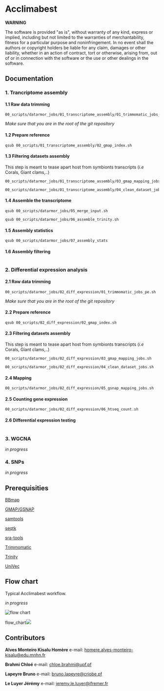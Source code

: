 # Acclimabest

**WARNING**

The software is provided "as is", without warranty of any kind, express or implied, including but not limited to the warranties of merchantability, fitness for a particular purpose and noninfringement. In no event shall the authors or copyright holders be liable for any claim, damages or other liability, whether in an action of contract, tort or otherwise, arising from, out of or in connection with the software or the use or other dealings in the software.

## Documentation

### 1. Trancriptome assembly

#### 1.1 Raw data trimming

```
00_scripts/datarmor_jobs/01_transcriptome_assembly/01_trimmomatic_jobs_pe.sh
```
*Make sure that you are in the root of the git repository*

#### 1.2 Prepare reference
 
```
qsub 00_scripts/01_transcriptome_assembly/02_gmap_index.sh 
```

#### 1.3 Filtering datasets assembly

This step is meant to tease apart host from symbionts transcripts (*i.e* Corals, Giant clams,..)

```
00_scripts/datarmor_jobs/01_transcriptome_assembly/03_gmap_mapping_jobs.sh

00_scripts/datarmor_jobs/01_transcriptome_assembly/04_clean_dataset_jobs.sh
```

#### 1.4 Assemble the transcriptome

```
qsub 00_scripts/datarmor_jobs/05_merge_input.sh

qsub 00_scripts/datarmor_jobs/06_assemble_trinity.sh
```

#### 1.5 Assembly statistics

```
qsub 00_scripts/datarmor_jobs/07_assembly_stats
```

#### 1.6 Assembly filtering

```
```

### 2. Differential expression analysis

#### 2.1 Raw data trimming

```
00_scripts/datarmor_jobs/02_diff_expression/01_trimmomatic_jobs_pe.sh
```
*Make sure that you are in the root of the git repository*

#### 2.2 Prepare reference

```
qsub 00_scripts/02_diff_expression/02_gmap_index.sh
```

#### 2.3 Filtering datasets assembly

This step is meant to tease apart host from symbionts transcripts (*i.e* Corals, Giant clams,..)

```
00_scripts/datarmor_jobs/02_diff_expression/03_gmap_mapping_jobs.sh

00_scripts/datarmor_jobs/02_diff_expression/04_clean_dataset_jobs.sh
```

#### 2.4 Mapping

```
00_scripts/datarmor_jobs/02_diff_expression/05_gsnap_mapping_jobs.sh
```

#### 2.5 Counting gene expression

```
00_scripts/datarmor_jobs/02_diff_expression/06_htseq_count.sh
```

#### 2.6 Differential expression testing

```
```

### 3. WGCNA

*in progress*

### 4. SNPs

*in progress*

## Prerequisities

[BBmap](https://sourceforge.net/projects/bbmap/)

[GMAP/GSNAP](http://research-pub.gene.com/gmap/)

[samtools](http://www.htslib.org/doc/samtools.html)

[seqtk](https://github.com/lh3/seqtk)

[sra-tools](https://github.com/ncbi/sra-tools)

[Trimmomatic](http://www.usadellab.org/cms/?page=trimmomatic)

[Trinity](https://github.com/trinityrnaseq/trinityrnaseq/wiki)

[UniVec](https://www.ncbi.nlm.nih.gov/tools/vecscreen/univec/)

## Flow chart

Typical Acclimabest workflow. 

*in progress*

![flow chart](https://github.com/jleluyer/acclimabest/tree/master/01_info_files/FLChart_acclimabest.png)

flow_chart<img src="https://github.com/jleluyer/acclimabest/tree/master/01_info_files/FLChart_acclimabest.png"/>
## Contributors

**Alves Monteiro Kisalu Homère** e-mail: homere.alves-monteiro-kisalu@edu.mnhn.fr

**Brahmi Chloé** e-mail: chloe.brahmi@upf.pf

**Lapeyre Bruno** e-mail: bruno.lapeyre@criobe.pf

**Le Luyer Jérémy** e-mail: jeremy.le.luyer@ifremer.fr


